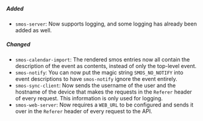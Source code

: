 ##### Added

* `smos-server`: Now supports logging, and some logging has already been added as well.

##### Changed

* `smos-calendar-import`: The rendered smos entries now all contain the description of the event as contents, instead of only the top-level event.
* `smos-notify`: You can now put the magic string `SMOS_NO_NOTIFY` into event descriptions to have `smos-notify` ignore the event entirely.
* `smos-sync-client`:
  Now sends the username of the user and the hostname of the device that makes the requests in the `Referer` header of every request.
  This information is only used for logging.
* `smos-web-server`: Now requires a `WEB_URL` to be configured and sends it over in the `Referer` header of every request to the API.
